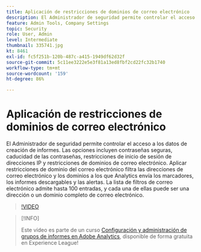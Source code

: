 ```yaml
---
title: Aplicación de restricciones de dominios de correo electrónico
description: El Administrador de seguridad permite controlar el acceso a los datos de creación de informes. Las opciones incluyen contraseñas seguras, caducidad de las contraseñas, restricciones de inicio de sesión de direcciones IP y restricciones de dominios de correo electrónico. Aplicar restricciones de dominio del correo electrónico filtra las direcciones de correo electrónico y los dominios a los que Analytics envía los marcadores, los informes descargables y las alertas. La lista de filtros de correo electrónico admite hasta 100 entradas, y cada una de ellas puede ser una dirección o un dominio completo de correo electrónico.
feature: Admin Tools, Company Settings
topic: Security
role: User, Admin
level: Intermediate
thumbnail: 335741.jpg
kt: 8461
exl-id: fc5f251b-120b-487c-a415-1949df62d32f
source-git-commit: 5c11ee3222e5e3f81a13ed8fbf2cd22fc32b1740
workflow-type: tm+mt
source-wordcount: '159'
ht-degree: 86%

---
```


# Aplicación de restricciones de dominios de correo electrónico

El Administrador de seguridad permite controlar el acceso a los datos de creación de informes. Las opciones incluyen contraseñas seguras, caducidad de las contraseñas, restricciones de inicio de sesión de direcciones IP y restricciones de dominios de correo electrónico. Aplicar restricciones de dominio del correo electrónico filtra las direcciones de correo electrónico y los dominios a los que Analytics envía los marcadores, los informes descargables y las alertas. La lista de filtros de correo electrónico admite hasta 100 entradas, y cada una de ellas puede ser una dirección o un dominio completo de correo electrónico.

>[!VIDEO](https://video.tv.adobe.com/v/335741/?quality=12&learn=on)

>[!INFO]
>
> Este vídeo es parte de un curso [Configuración y administración de grupos de informes en Adobe Analytics](https://experienceleague.adobe.com/?recommended=Analytics-A-1-2021.1.administration&amp;lang=es), disponible de forma gratuita en Experience League!